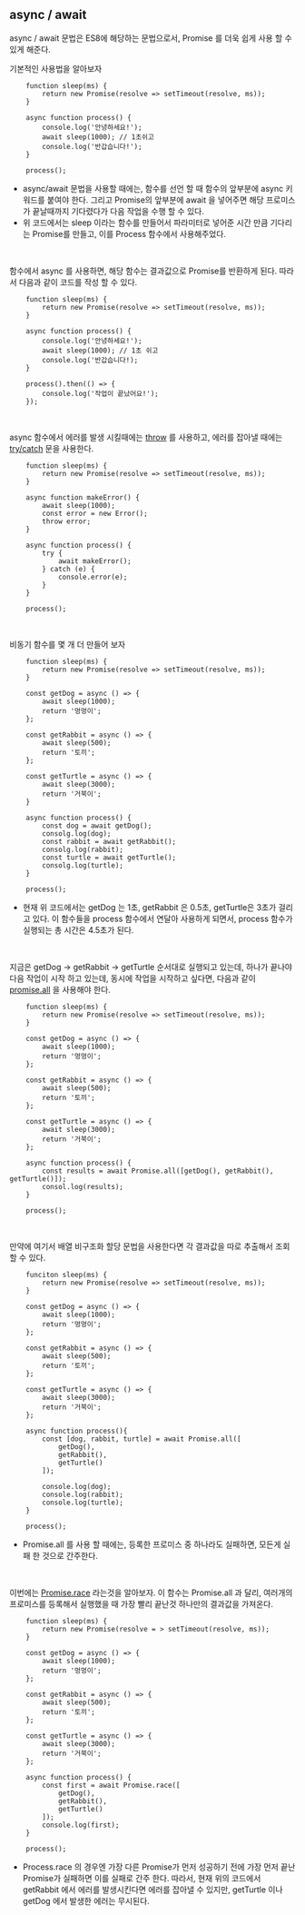 ## async / await

async / await 문법은 ES8에 해당하는 문법으로서, Promise 를 더욱 쉽게 사용 할 수 있게 해준다.
<br>

기본적인 사용법을 알아보자

```
    function sleep(ms) {
        return new Promise(resolve => setTimeout(resolve, ms));
    }

    async function process() {
        console.log('안녕하세요!');
        await sleep(1000); // 1초쉬고
        console.log('반갑습니다!');
    }

    process();
```

- async/await 문법을 사용할 때에는, 함수를 선언 할 때 함수의 앞부분에 async 키워드를 붙여야 한다. 그리고 Promise의 앞부분에 await 을 넣어주면 해당 프로미스가 끝날때까지 기다렸다가 다음 작업을 수행 할 수 있다.
- 위 코드에서는 sleep 이라는 함수를 만들어서 파라미터로 넣어준 시간 만큼 기다리는 Promise를 만들고, 이를 Process 함수에서 사용해주었다.

<br>

함수에서 async 를 사용하면, 해당 함수는 결과값으로 Promise를 반환하게 된다. 따라서 다음과 같이 코드를 작성 할 수 있다.

```
    function sleep(ms) {
        return new Promise(resolve => setTimeout(resolve, ms));
    }

    async function process() {
        console.log('안녕하세요!');
        await sleep(1000); // 1초 쉬고
        console.log('반갑습니다!);
    }

    process().then(() => {
        console.log('작업이 끝났어요!');
    });
```

<br>

async 함수에서 에러를 발생 시킬때에는 [throw](https://developer.mozilla.org/ko/docs/Web/JavaScript/Reference/Statements/throw) 를 사용하고, 에러를 잡아낼 때에는 [try/catch](https://developer.mozilla.org/ko/docs/Web/JavaScript/Reference/Statements/try...catch) 문을 사용한다.

```
    function sleep(ms) {
        return new Promise(resolve => setTimeout(resolve, ms));
    }

    async function makeError() {
        await sleep(1000);
        const error = new Error();
        throw error;
    }

    async function process() {
        try {
            await makeError();
        } catch (e) {
            console.error(e);
        }
    }

    process();
```

<br>

비동기 함수를 몇 개 더 만들어 보자

```
    function sleep(ms) {
        return new Promise(resolve => setTimeout(resolve, ms));
    }

    const getDog = async () => {
        await sleep(1000);
        return '멍멍이';
    };

    const getRabbit = async () => {
        await sleep(500);
        return '토끼';
    };

    const getTurtle = async () => {
        await sleep(3000);
        return '거북이';
    }

    async function process() {
        const dog = await getDog();
        consolg.log(dog);
        const rabbit = await getRabbit();
        consolg.log(rabbit);
        const turtle = await getTurtle();
        consolg.log(turtle);
    }

    process();
```

- 현재 위 코드에서는 getDog 는 1초, getRabbit 은 0.5초, getTurtle은 3초가 걸리고 있다. 이 함수들을 process 함수에서 연달아 사용하게 되면서, process 함수가 실행되는 총 시간은 4.5초가 된다.

<br>

지금은 getDog -> getRabbit -> getTurtle 순서대로 실행되고 있는데, 하나가 끝나야 다음 작업이 시작 하고 있는데, 동시에 작업을 시작하고 싶다면, 다음과 같이 [promise.all](https://developer.mozilla.org/ko/docs/Web/JavaScript/Reference/Global_Objects/Promise/all) 을 사용해야 한다.

```
    function sleep(ms) {
        return new Promise(resolve => setTimeout(resolve, ms));
    }

    const getDog = async () => {
        await sleep(1000);
        return '멍멍이';
    };

    const getRabbit = async () => {
        await sleep(500);
        return '토끼';
    };

    const getTurtle = async () => {
        await sleep(3000);
        return '거북이';
    };

    async function process() {
        const results = await Promise.all([getDog(), getRabbit(), getTurtle()]);
        consol.log(results);
    }

    process();
```

<br>

만약에 여기서 배열 비구조화 할당 문법을 사용한다면 각 결과값을 따로 추출해서 조회 할 수 있다.

```
    funciton sleep(ms) {
        return new Promise(resolve => setTimeout(resolve, ms));
    }

    const getDog = async () => {
        await sleep(1000);
        return '멍멍이';
    };

    const getRabbit = async () => {
        await sleep(500);
        return '토끼';
    };

    const getTurtle = async () => {
        await sleep(3000);
        return '거북이';
    };

    async function process(){
        const [dog, rabbit, turtle] = await Promise.all([
            getDog(),
            getRabbit(),
            getTurtle()
        ]);

        console.log(dog);
        console.log(rabbit);
        console.log(turtle);
    }

    process();
```

- Promise.all 를 사용 할 때에는, 등록한 프로미스 중 하나라도 실패하면, 모든게 실패 한 것으로 간주한다.

<br>

이번에는 [Promise.race](https://developer.mozilla.org/ko/docs/Web/JavaScript/Reference/Global_Objects/Promise/race) 라는것을 알아보자. 이 함수는 Promise.all 과 달리, 여러개의 프로미스를 등록해서 실행했을 때 가장 빨리 끝난것 하나만의 결과값을 가져온다.

```
    function sleep(ms) {
        return new Promise(resolve = > setTimeout(resolve, ms));
    }

    const getDog = async () => {
        await sleep(1000);
        return '멍멍이';
    };

    const getRabbit = async () => {
        await sleep(500);
        return '토끼';
    };

    const getTurtle = async () => {
        await sleep(3000);
        return '거북이';
    };

    async function process() {
        const first = await Promise.race([
            getDog(),
            getRabbit(),
            getTurtle()
        ]);
        console.log(first);
    }

    process();
```

- Process.race 의 경우엔 가장 다른 Promise가 먼저 성공하기 전에 가장 먼저 끝난 Promise가 실패하면 이를 실패로 간주 한다. 따라서, 현재 위의 코드에서 getRabbit 에서 에러를 발생시킨다면 에러를 잡아낼 수 있지만, getTurtle 이나 getDog 에서 발생한 에러는 무시된다.
